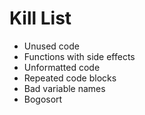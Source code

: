 Kill List
=========
* Unused code
* Functions with side effects
* Unformatted code
* Repeated code blocks
* Bad variable names
* Bogosort
